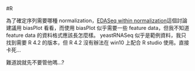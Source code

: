 #R

為了確定序列需要哪種 normalization，[EDASeq within normalization](https://support.bioconductor.org/p/55405/)這個討論建議用 biasPlot 看看，而使用 biasPlot 似乎需要一些 feature data，但我不知道 feature data 的資料格式應該長怎麼樣。
yeastRNASeq 似乎是範例資料，我只找到需要 R 4.2 的版本，但 R 4.2 沒有辦法在 win10 上配合 R studio 使用。直接卡死...

難道說就先不要管他嗎...?